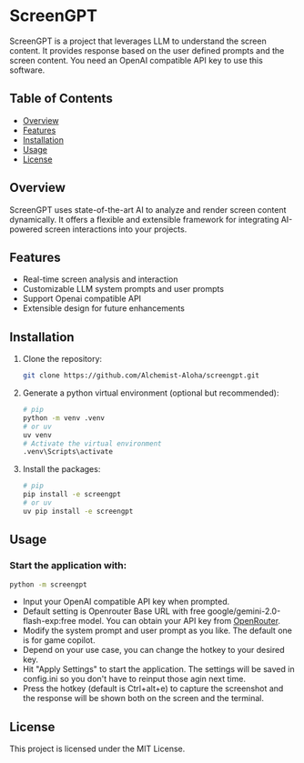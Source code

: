 # ScreenGPT

ScreenGPT is a project that leverages LLM to understand the screen content. 
It provides response based on the user defined prompts and the screen content.
You need an OpenAI compatible API key to use this software. 

## Table of Contents
- [Overview](#overview)
- [Features](#features)
- [Installation](#installation)
- [Usage](#usage)
- [License](#license)

## Overview
ScreenGPT uses state-of-the-art AI to analyze and render screen content dynamically. It offers a flexible and extensible framework for integrating AI-powered screen interactions into your projects.

## Features
- Real-time screen analysis and interaction
- Customizable LLM system prompts and user prompts
- Support Openai compatible API
- Extensible design for future enhancements

## Installation
1. Clone the repository:
    ```sh
    git clone https://github.com/Alchemist-Aloha/screengpt.git
    ```
2. Generate a python virtual environment (optional but recommended):
    ```sh
    # pip
    python -m venv .venv
    # or uv
    uv venv
    # Activate the virtual environment
    .venv\Scripts\activate
    ```
3. Install the packages:
    ```sh
    # pip
    pip install -e screengpt
    # or uv
    uv pip install -e screengpt
    ```

## Usage
### Start the application with:

```sh
python -m screengpt
```
- Input your OpenAI compatible API key when prompted. 
- Default setting is Openrouter Base URL with free google/gemini-2.0-flash-exp:free model. 
You can obtain your API key from [OpenRouter](https://openrouter.ai/settings/keys).
- Modify the system prompt and user prompt as you like. The default one is for game copilot.
- Depend on your use case, you can change the hotkey to your desired key.
- Hit "Apply Settings" to start the application. The settings will be saved in config.ini so you don't have to reinput those agin next time.
- Press the hotkey (default is Ctrl+alt+e) to capture the screenshot and the response will be shown both on the screen and the terminal.

## License
This project is licensed under the MIT License. 